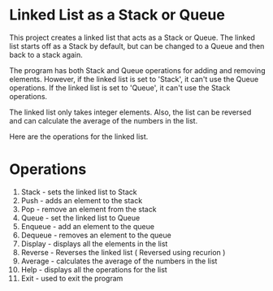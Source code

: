 # Linked List as a Stack or Queue
 
This project creates a linked list that acts as a Stack or Queue.
The linked list starts off as a Stack by default, but can be changed to a Queue and then back to a stack again.

The program has both Stack and Queue operations for adding and removing elements. However, if the linked list is set to 'Stack', it can't use the Queue operations.
If the linked list is set to 'Queue', it can't use the Stack operations.

The linked list only takes integer elements. Also, the list can be reversed and can calculate the average of the numbers in the list.

Here are the operations for the linked list.

# Operations

1. Stack - sets the linked list to Stack
2. Push - adds an element to the stack
3. Pop - remove an element from the stack
4. Queue - set the linked list to Queue
5. Enqueue - add an element to the queue
6. Dequeue - removes an element to the queue
7. Display - displays all the elements in the list
8. Reverse - Reverses the linked list ( Reversed using recurion )
9. Average - calculates the average of the numbers in the list
10. Help - displays all the operations for the list
11. Exit - used to exit the program
